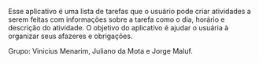 Esse aplicativo é uma lista de tarefas que o usuário pode criar atividades a serem feitas com informações sobre a tarefa como o dia, horário e descrição do atividade.
O objetivo do aplicativo é ajudar o usuária à organizar seus afazeres e obrigações.

Grupo: Vinicius Menarim, Juliano da Mota e Jorge Maluf.
